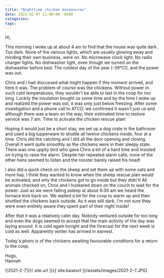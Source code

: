 ```yaml
---
title: "Nighttime chicken manoeuvres"
date: 2021-02-07 21:00:00 -0500
categories:
tags:
---
```


Hi,

This morning I woke up at about 4 am to find that the house was quite dark. Too dark. None of the various lights, which are usually glowing away and minding their own business, were on. No microwave clock light. No radio charger lights. No dishwasher light, even though we turned on the dishwasher before bed. The coldest day of the year (-39°C!), and the power was out. 

Chris and I had discussed what might happen if this moment arrived, and here it was. The problem of course was the chickens. Without power in such cold temperatures, they wouldn't be able to last in the coop for too long. Luckily the insulation bought us some time and by the time I woke up and realized the power was out, it was only just below freezing. After some investigation and a phone call to ATCO, we confirmed it wasn't just us and although there was a team on the way, their estimated time to restore service was 7 am. Time to activate the chicken rescue plan! 

Hoping it would just be a short stay, we set up a dog crate in the bathroom and used a big tupperware to shuttle all twelve chickens inside, four at a time. Chris did the catching and I did all the door opening and closing. Overall it went quite smoothly as the chickens were in their sleepy state. There was one uppity bird who gave Chris a bit of a hard time and insisted on trying to raise the alarm. Despite her repeated alarm calls, none of the other hens seemed to listen and the rooster barely raised his head! 

I also did a quick check on the sheep and set them up with some oats and more hay. I think they wanted to know when the sheep rescue plan would be activated, and why the chickens got to go inside but they didn't! All animals checked on, Chris and I hunkered down on the couch to wait for the power. Just as we were falling asleep at about 6:30 am we heard the furnace kick back on. We waited a bit for the coop to warm up and then shuttled the chickens back outside. As it was still dark, I'm not sure they were even entirely aware they spent part of their night inside! 

After that it was a relatively calm day. Nobody ventured outside for too long and even the dogs seemed to accept that the main activity of the day was laying around. It is cold again tonight and the forecast for the next week is cold as well. Apparently winter has arrived in earnest.

Today's photo is of the chickens awaiting favourable conditions for a return to the coop.

Hugs,<br />
Hannah

![2021-2-7]({{ site.url }}{{ site.baseurl }}/assets/images/2021-2-7.JPG)